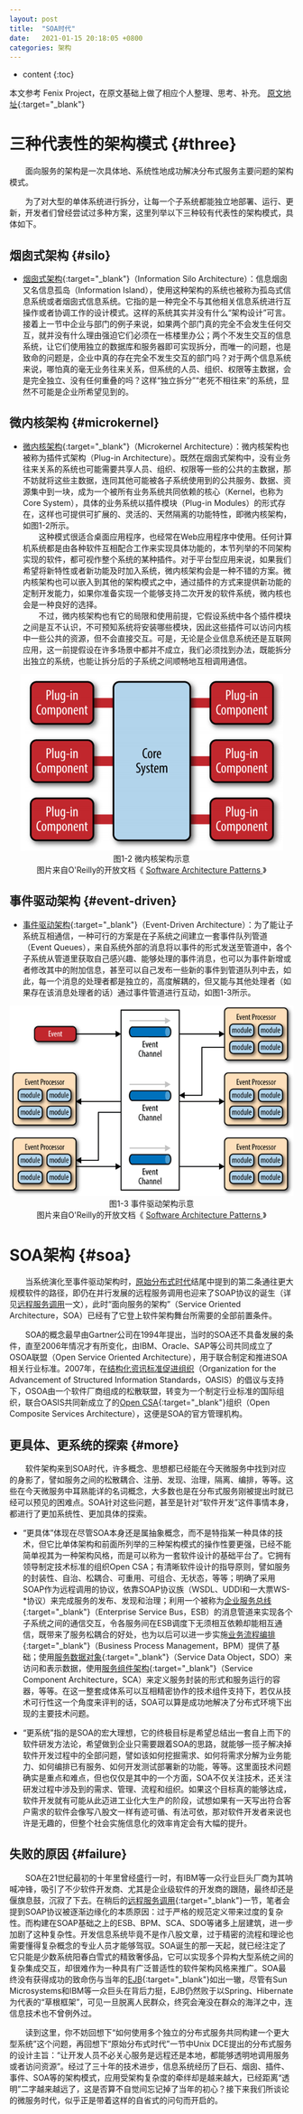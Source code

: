 ```yaml
---
layout: post
title:  "SOA时代"
date:   2021-01-15 20:18:05 +0800
categories: 架构
---
```


* content
{:toc}

本文参考 Fenix Project，在原文基础上做了相应个人整理、思考、补充。
[原文地址](http://icyfenix.cn/architecture/architect-history/soa.html){:target="_blank"}


三种代表性的架构模式		{#three}
=============================

&emsp;&emsp;面向服务的架构是一次具体地、系统性地成功解决分布式服务主要问题的架构模式。

&emsp;&emsp;为了对大型的单体系统进行拆分，让每一个子系统都能独立地部署、运行、更新，开发者们曾经尝试过多种方案，这里列举以下三种较有代表性的架构模式，具体如下。

烟囱式架构              {#silo}
----------------------------

- [烟囱式架构](https://en.wikipedia.org/wiki/Information_silo){:target="_blank"}（Information Silo Architecture）：信息烟囱又名信息孤岛（Information Island），使用这种架构的系统也被称为孤岛式信息系统或者烟囱式信息系统。它指的是一种完全不与其他相关信息系统进行互操作或者协调工作的设计模式。这样的系统其实并没有什么“架构设计”可言。接着上一节中企业与部门的例子来说，如果两个部门真的完全不会发生任何交互，就并没有什么理由强迫它们必须在一栋楼里办公；两个不发生交互的信息系统，让它们使用独立的数据库和服务器即可实现拆分，而唯一的问题，也是致命的问题是，企业中真的存在完全不发生交互的部门吗？对于两个信息系统来说，哪怕真的毫无业务往来关系，但系统的人员、组织、权限等主数据，会是完全独立、没有任何重叠的吗？这样“独立拆分”“老死不相往来”的系统，显然不可能是企业所希望见到的。

微内核架构		{#microkernel}
-----------------------------

- [微内核架构](https://en.wikipedia.org/wiki/Microkernel){:target="_blank"}（Microkernel Architecture）：微内核架构也被称为插件式架构（Plug-in Architecture）。既然在烟囱式架构中，没有业务往来关系的系统也可能需要共享人员、组织、权限等一些的公共的主数据，那不妨就将这些主数据，连同其他可能被各子系统使用到的公共服务、数据、资源集中到一块，成为一个被所有业务系统共同依赖的核心（Kernel，也称为Core System），具体的业务系统以插件模块（Plug-in Modules）的形式存在，这样也可提供可扩展的、灵活的、天然隔离的功能特性，即微内核架构，如图1-2所示。<br/>
&emsp;&emsp;这种模式很适合桌面应用程序，也经常在Web应用程序中使用。任何计算机系统都是由各种软件互相配合工作来实现具体功能的，本节列举的不同架构实现的软件，都可视作整个系统的某种插件。对于平台型应用来说，如果我们希望将新特性或者新功能及时加入系统，微内核架构会是一种不错的方案。微内核架构也可以嵌入到其他的架构模式之中，通过插件的方式来提供新功能的定制开发能力，如果你准备实现一个能够支持二次开发的软件系统，微内核也会是一种良好的选择。<br/>
&emsp;&emsp;不过，微内核架构也有它的局限和使用前提，它假设系统中各个插件模块之间是互不认识，不可预知系统将安装哪些模块，因此这些插件可以访问内核中一些公共的资源，但不会直接交互。可是，无论是企业信息系统还是互联网应用，这一前提假设在许多场景中都并不成立，我们必须找到办法，既能拆分出独立的系统，也能让拆分后的子系统之间顺畅地互相调用通信。

<center><img src="/source/architecture-history/soa-coresystem.png" alt="图1-2 微内核架构示意"></center>
<center>图1-2 微内核架构示意</center>
<center>图片来自O'Reilly的开放文档《
		<a href="https://www.oreilly.com/programming/free/files/software-architecture-patterns.pdf"
		target="_blank" rel="noopener noreferrer">
			Software Architecture Patterns
		</a>
		》
</center>


事件驱动架构		{#event-driven}
-----------------------------

- [事件驱动架构](https://en.wikipedia.org/wiki/Event-driven_architecture){:target="_blank"}（Event-Driven Architecture）：为了能让子系统互相通信，一种可行的方案是在子系统之间建立一套事件队列管道（Event Queues），来自系统外部的消息将以事件的形式发送至管道中，各个子系统从管道里获取自己感兴趣、能够处理的事件消息，也可以为事件新增或者修改其中的附加信息，甚至可以自己发布一些新的事件到管道队列中去，如此，每一个消息的处理者都是独立的，高度解耦的，但又能与其他处理者（如果存在该消息处理者的话）通过事件管道进行互动，如图1-3所示。

<center><img src="/source/architecture-history/soa-eventbus.png" alt="图1-3 事件驱动架构示意"></center>
<center>图1-3 事件驱动架构示意</center>
<center>图片来自O'Reilly的开放文档《
		<a href="https://www.oreilly.com/programming/free/files/software-architecture-patterns.pdf"
		target="_blank" rel="noopener noreferrer">
			Software Architecture Patterns
		</a>
		》
</center>

SOA架构		{#soa}
==============================

&emsp;&emsp;当系统演化至事件驱动架构时，[原始分布式时代](/architecture/architect-history/primitive-distribution.html)结尾中提到的第二条通往更大规模软件的路径，即仍在并行发展的远程服务调用也迎来了SOAP协议的诞生（详见[远程服务调用](/architect-perspective/general-architecture/api-style/rpc.html)一文），此时“面向服务的架构”（Service Oriented Architecture，SOA）已经有了它登上软件架构舞台所需要的全部前置条件。

&emsp;&emsp;SOA的概念最早由Gartner公司在1994年提出，当时的SOA还不具备发展的条件，直至2006年情况才有所变化，由IBM、Oracle、SAP等公司共同成立了OSOA联盟（Open Service Oriented Architecture），用于联合制定和推进SOA相关行业标准。2007年，在[结构化资讯标准促进组织](https://en.wikipedia.org/wiki/OASIS_(organization){:target="_blank"})（Organization for the Advancement of Structured Information Standards，OASIS）的倡议与支持下，OSOA由一个软件厂商组成的松散联盟，转变为一个制定行业标准的国际组织，联合OASIS共同新成立了的[Open CSA](http://www.oasis-opencsa.org/){:target="_blank"}组织（Open Composite Services Architecture），这便是SOA的官方管理机构。

更具体、更系统的探索              {#more}
----------------------------

&emsp;&emsp;软件架构来到SOA时代，许多概念、思想都已经能在今天微服务中找到对应的身影了，譬如服务之间的松散耦合、注册、发现、治理，隔离、编排，等等。这些在今天微服务中耳熟能详的名词概念，大多数也是在分布式服务刚被提出时就已经可以预见的困难点。SOA针对这些问题，甚至是针对“软件开发”这件事情本身，都进行了更加系统性、更加具体的探索。

- “更具体”体现在尽管SOA本身还是属抽象概念，而不是特指某一种具体的技术，但它比单体架构和前面所列举的三种架构模式的操作性要更强，已经不能简单视其为一种架构风格，而是可以称为一套软件设计的基础平台了。它拥有领导制定技术标准的组织Open CSA；有清晰软件设计的指导原则，譬如服务的封装性、自治、松耦合、可重用、可组合、无状态，等等；明确了采用SOAP作为远程调用的协议，依靠SOAP协议族（WSDL、UDDI和一大票WS-*协议）来完成服务的发布、发现和治理；利用一个被称为[企业服务总线](https://zh.wikipedia.org/zh-hans/%E4%BC%81%E4%B8%9A%E6%9C%8D%E5%8A%A1%E6%80%BB%E7%BA%BF){:target="_blank"}（Enterprise Service Bus，ESB）的消息管道来实现各个子系统之间的通信交互，令各服务间在ESB调度下无须相互依赖却能相互通信，既带来了服务松耦合的好处，也为以后可以进一步实施[业务流程编排](https://zh.wikipedia.org/wiki/%E4%B8%9A%E5%8A%A1%E6%B5%81%E7%A8%8B%E7%AE%A1%E7%90%86){:target="_blank"}（Business Process Management，BPM）提供了基础；使用[服务数据对象](https://zh.wikipedia.org/wiki/%E6%9C%8D%E5%8A%A1%E6%95%B0%E6%8D%AE%E5%AF%B9%E8%B1%A1){:target="_blank"}（Service Data Object，SDO）来访问和表示数据，使用[服务组件架构](https://zh.wikipedia.org/wiki/%E6%9C%8D%E5%8A%A1%E7%BB%84%E4%BB%B6%E6%9E%B6%E6%9E%84){:target="_blank"}（Service Component Architecture，SCA）来定义服务封装的形式和服务运行的容器，等等。在这一整套成体系可以互相精密协作的技术组件支持下，若仅从技术可行性这一个角度来评判的话，SOA可以算是成功地解决了分布式环境下出现的主要技术问题。

- “更系统”指的是SOA的宏大理想，它的终极目标是希望总结出一套自上而下的软件研发方法论，希望做到企业只需要跟着SOA的思路，就能够一揽子解决掉软件开发过程中的全部问题，譬如该如何挖掘需求、如何将需求分解为业务能力、如何编排已有服务、如何开发测试部署新的功能，等等。这里面技术问题确实是重点和难点，但也仅仅是其中的一个方面，SOA不仅关注技术，还关注研发过程中涉及到的需求、管理、流程和组织。如果这个目标真的能够达成，软件开发就有可能从此迈进工业化大生产的阶段，试想如果有一天写出符合客户需求的软件会像写八股文一样有迹可循、有法可依，那对软件开发者来说也许是无趣的，但整个社会实施信息化的效率肯定会有大幅的提升。

失败的原因             {#failure}
----------------------------

&emsp;&emsp;SOA在21世纪最初的十年里曾经盛行一时，有IBM等一众行业巨头厂商为其呐喊冲锋，吸引了不少软件开发商、尤其是企业级软件的开发商的跟随，最终却还是偃旗息鼓，沉寂了下去。在稍后的[远程服务调用](/architect-perspective/general-architecture/api-style/rpc.html){:target="_blank"}一节，笔者会提到SOAP协议被逐渐边缘化的本质原因：过于严格的规范定义带来过度的复杂性。而构建在SOAP基础之上的ESB、BPM、SCA、SDO等诸多上层建筑，进一步加剧了这种复杂性。开发信息系统毕竟不是作八股文章，过于精密的流程和理论也需要懂得复杂概念的专业人员才能够驾驭。SOA诞生的那一天起，就已经注定了它只能是少数系统阳春白雪式的精致奢侈品，它可以实现多个异构大型系统之间的复杂集成交互，却很难作为一种具有广泛普适性的软件架构风格来推广。SOA最终没有获得成功的致命伤与当年的[EJB](https://zh.wikipedia.org/wiki/EJB){:target="_blank"}如出一辙，尽管有Sun Microsystems和IBM等一众巨头在背后力挺，EJB仍然败于以Spring、Hibernate为代表的“草根框架”，可见一旦脱离人民群众，终究会淹没在群众的海洋之中，连信息技术也不曾例外过。

&emsp;&emsp;读到这里，你不妨回想下“如何使用多个独立的分布式服务共同构建一个更大型系统”这个问题，再回想下“原始分布式时代”一节中Unix DCE提出的分布式服务的设计主旨：“让开发人员不必关心服务是远程还是本地，都能够透明地调用服务或者访问资源”。经过了三十年的技术进步，信息系统经历了巨石、烟囱、插件、事件、SOA等的架构模式，应用受架构复杂度的牵绊却是越来越大，已经距离“透明”二字越来越远了，这是否算不自觉间忘记掉了当年的初心？接下来我们所谈论的微服务时代，似乎正是带着这样的自省式的问句而开启的。